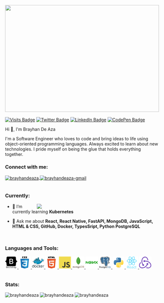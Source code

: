 
<img width="100%" height="350px" src="https://www.lambdatest.com/resources/images/news24.gif">

[![Visits Badge](https://badges.pufler.dev/visits/brayhandeaza/brayhandeaza)](https://twitter.com/brayhandeaza)
[![Twitter Badge](https://img.shields.io/badge/Twitter-Profile-informational?style=flat&logo=twitter&logoColor=white&color=1CA2F1)](https://twitter.com/brayhandeaza)
[![LinkedIn Badge](https://img.shields.io/badge/LinkedIn-Profile-informational?style=flat&logo=linkedin&logoColor=white&color=0D76A8)](https://www.linkedin.com/in/brayhandeaza/)
[![CodePen Badge](https://img.shields.io/badge/CodePen-Profile-informational?style=flat&logo=codepen&logoColor=white&color=black)](https://codepen.io/brayhandeaza)


Hi 👋, I'm Brayhan De Aza</p>

I'm a Software Engineer who loves to code and bring ideas to life using object-oriented programming languages. Always excited to learn about new technologies. I pride myself on being the glue that holds everything together.




<h3 align="left">Connect with me:</h3>
<p align="left">
    <a href="https://instagram.com/brayhandeaza" target="_blank">
        <img align="center" src="https://raw.githubusercontent.com/rahuldkjain/github-profile-readme-generator/master/src/images/icons/Social/instagram.svg" alt="brayhandeaza" height="30" width="40" />
    </a>
    <a href="https://mail.google.com/mail/u/0/?fs=1&tf=cm&source=mailto&to=brayhandeaza@gmail.com" target="_blank">
        <img align="center" src="https://upload.wikimedia.org/wikipedia/commons/thumb/7/7e/Gmail_icon_%282020%29.svg/800px-Gmail_icon_%282020%29.svg.png" alt="brayhandeaza-gmail" height="30" width="40" />
    </a>
    
</p>

#

<h3 align="left">Currently:</h3>

<img align="right" width="400" src="https://camo.githubusercontent.com/cae12fddd9d6982901d82580bdf321d81fb299141098ca1c2d4891870827bf17/68747470733a2f2f6d69726f2e6d656469756d2e636f6d2f6d61782f313336302f302a37513379765349765f7430696f4a2d5a2e676966"/>


- 🌱 I’m currently learning **Kubernetes**

- 💬 Ask me about **React, React Native, FastAPI, MongoDB, JavaScript, HTML & CSS, GitHub, Docker, TypesSript, Python PostgreSQL**


<br/>

<h3 align="left">Languages and Tools:</h3>
<p align="left">
    <a href="https://getbootstrap.com" target="_blank" rel="noreferrer">
        <img src="https://raw.githubusercontent.com/devicons/devicon/master/icons/bootstrap/bootstrap-plain-wordmark.svg"
            alt="bootstrap" width="40" height="40" />
    </a>
    <a href="https://www.w3schools.com/css/" target="_blank" rel="noreferrer">
        <img src="https://raw.githubusercontent.com/devicons/devicon/master/icons/css3/css3-original-wordmark.svg"
            alt="css3" width="40" height="40" />
    </a>
    <a href="https://www.docker.com/" target="_blank" rel="noreferrer">
        <img src="https://raw.githubusercontent.com/devicons/devicon/master/icons/docker/docker-original-wordmark.svg"
            alt="docker" width="40" height="40" />
    </a>
    <a href="https://www.w3.org/html/" target="_blank" rel="noreferrer">
        <img src="https://raw.githubusercontent.com/devicons/devicon/master/icons/html5/html5-original-wordmark.svg"
            alt="html5" width="40" height="40" />
    </a>
    <a href="https://developer.mozilla.org/en-US/docs/Web/JavaScript" target="_blank" rel="noreferrer">
        <img src="https://raw.githubusercontent.com/devicons/devicon/master/icons/javascript/javascript-original.svg"
            alt="javascript" width="40" height="40" />
    </a>
    <a href="https://www.mongodb.com/" target="_blank" rel="noreferrer">
        <img src="https://raw.githubusercontent.com/devicons/devicon/master/icons/mongodb/mongodb-original-wordmark.svg"
            alt="mongodb" width="40" height="40" />
    </a>
    <a href="https://www.nginx.com" target="_blank" rel="noreferrer">
        <img src="https://raw.githubusercontent.com/devicons/devicon/master/icons/nginx/nginx-original.svg" alt="nginx"
            width="40" height="40" />
    </a>
    <a href="https://www.postgresql.org" target="_blank" rel="noreferrer">
        <img src="https://raw.githubusercontent.com/devicons/devicon/master/icons/postgresql/postgresql-original-wordmark.svg"
            alt="postgresql" width="40" height="40" />
    </a>
    <a href="https://www.python.org" target="_blank" rel="noreferrer">
        <img src="https://raw.githubusercontent.com/devicons/devicon/master/icons/python/python-original.svg"
            alt="python" width="40" height="40" />
    </a>
    <a href="https://reactjs.org/" target="_blank" rel="noreferrer">
        <img src="https://raw.githubusercontent.com/devicons/devicon/master/icons/react/react-original-wordmark.svg"
            alt="react" width="40" height="40" />
    </a>
    <a href="https://redux.js.org" target="_blank" rel="noreferrer">
        <img src="https://raw.githubusercontent.com/devicons/devicon/master/icons/redux/redux-original.svg"
            alt="redux" width="40" height="40" />
    </a>
</p>

#
<h3 align="left">Stats:</h3>
<p>
    <span>
        <img src="https://github-readme-stats.vercel.app/api/top-langs?username=brayhandeaza&show_icons=true&locale=en&layout=donut&theme=tokyonight" alt="brayhandeaza" />
    </span>
    <span >
        <img src="https://github-readme-stats.vercel.app/api?username=brayhandeaza&show_icons=true&locale=en&theme=tokyonight" alt="brayhandeaza" />
    </span>
    <span>
        <img  src="https://github-readme-streak-stats.herokuapp.com/?user=brayhandeaza&theme=tokyonight" alt="brayhandeaza" />
    </span>
</p>
